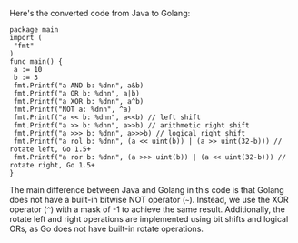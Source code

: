 Here's the converted code from Java to Golang:
```
package main
import (
 "fmt"
)
func main() {
 a := 10
 b := 3
 fmt.Printf("a AND b: %dnn", a&b)
 fmt.Printf("a OR b: %dnn", a|b)
 fmt.Printf("a XOR b: %dnn", a^b)
 fmt.Printf("NOT a: %dnn", ^a)
 fmt.Printf("a << b: %dnn", a<<b) // left shift
 fmt.Printf("a >> b: %dnn", a>>b) // arithmetic right shift
 fmt.Printf("a >>> b: %dnn", a>>>b) // logical right shift
 fmt.Printf("a rol b: %dnn", (a << uint(b)) | (a >> uint(32-b))) // rotate left, Go 1.5+
 fmt.Printf("a ror b: %dnn", (a >>> uint(b)) | (a << uint(32-b))) // rotate right, Go 1.5+
}
```
The main difference between Java and Golang in this code is that Golang does not have a built-in bitwise NOT operator (`~`). Instead, we use the XOR operator (`^`) with a mask of -1 to achieve the same result. Additionally, the rotate left and right operations are implemented using bit shifts and logical ORs, as Go does not have built-in rotate operations.

